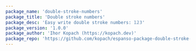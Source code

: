 ```yaml
---
package_name: 'double-stroke-numbers'
package_title: 'Double stroke numbers'
package_desc: 'Easy write double stroke numbers: 𝟙𝟚𝟛'
package_version: '1.0.0'
package_author: 'Ihor Kopach (https://kopach.dev)'
package_repo: 'https://github.com/kopach/espanso-package-double-stroke-numbers'
---
```

